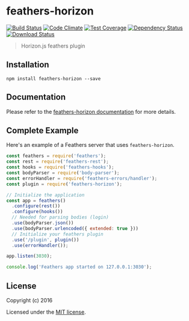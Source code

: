 # feathers-horizon

[![Build Status](https://travis-ci.org/https://github.com/madwill/horizon-feathers-plugin.git.png?branch=master)](https://travis-ci.org/https://github.com/madwill/horizon-feathers-plugin.git)
[![Code Climate](https://codeclimate.com/github/https://github.com/madwill/horizon-feathers-plugin.git/badges/gpa.svg)](https://codeclimate.com/github/https://github.com/madwill/horizon-feathers-plugin.git)
[![Test Coverage](https://codeclimate.com/github/https://github.com/madwill/horizon-feathers-plugin.git/badges/coverage.svg)](https://codeclimate.com/github/https://github.com/madwill/horizon-feathers-plugin.git/coverage)
[![Dependency Status](https://img.shields.io/david/https://github.com/madwill/horizon-feathers-plugin.git.svg?style=flat-square)](https://david-dm.org/https://github.com/madwill/horizon-feathers-plugin.git)
[![Download Status](https://img.shields.io/npm/dm/feathers-horizon.svg?style=flat-square)](https://www.npmjs.com/package/feathers-horizon)

> Horizon.js feathers plugin

## Installation

```
npm install feathers-horizon --save
```

## Documentation

Please refer to the [feathers-horizon documentation](http://docs.feathersjs.com/) for more details.

## Complete Example

Here's an example of a Feathers server that uses `feathers-horizon`. 

```js
const feathers = require('feathers');
const rest = require('feathers-rest');
const hooks = require('feathers-hooks');
const bodyParser = require('body-parser');
const errorHandler = require('feathers-errors/handler');
const plugin = require('feathers-horizon');

// Initialize the application
const app = feathers()
  .configure(rest())
  .configure(hooks())
  // Needed for parsing bodies (login)
  .use(bodyParser.json())
  .use(bodyParser.urlencoded({ extended: true }))
  // Initialize your feathers plugin
  .use('/plugin', plugin())
  .use(errorHandler());

app.listen(3030);

console.log('Feathers app started on 127.0.0.1:3030');
```

## License

Copyright (c) 2016

Licensed under the [MIT license](LICENSE).
